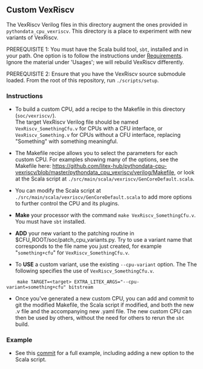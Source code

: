 
## Custom VexRiscv

The VexRiscv Verilog files in this directory augment the ones provided in 
`pythondata_cpu_vexriscv`.   This directory is a place to experiment
with new variants of VexRiscv.

PREREQUISITE 1: You must have the Scala build tool, `sbt`, installed and in your path.  One option is to follow the instructions under [Requirements](https://github.com/litex-hub/pythondata-cpu-vexriscv/blob/master/pythondata_cpu_vexriscv/verilog/README.md#requirements).  Ignore the material under 'Usages'; we will rebuild VexRiscv differently.


PREREQUISITE 2: Ensure that you have the VexRiscv source submodule loaded.   From the root of this repository, run `./scripts/setup`.


### Instructions

* To build a custom CPU, add a recipe to the Makefile in this directory (`soc/vexriscv/`).  
  The target VexRiscv Verilog file should be named
  `VexRiscv_SomethingCfu.v` for CPUs with a CFU interface,
  or `VexRiscv_Something.v` for CPUs without a CFU interface, 
  replacing "Something" with something meaningful.


* The Makefile recipe allows you to select the parameters for each
  custom CPU.  For examples showing many of the options, see the Makefile here:
  https://github.com/litex-hub/pythondata-cpu-vexriscv/blob/master/pythondata_cpu_vexriscv/verilog/Makefile,
  or look at the Scala script at `./src/main/scala/vexriscv/GenCoreDefault.scala`.


* You can modify the Scala script at `./src/main/scala/vexriscv/GenCoreDefault.scala`
  to add more options to further control the CPU and its plugins.



* **Make** your processor with the command `make VexRiscv_SomethingCfu.v`.   You must have `sbt` installed.



* **ADD** your new variant to the patching routine in $CFU_ROOT/soc/patch_cpu_variants.py.
  Try to use a variant name that corresponds to the file name you just created,
  for example "`something+cfu`" for `VexRiscv_SomethingCfu.v`.
  

* To **USE** a custom variant, use the existing `--cpu-variant` option.  The
  The following specifies the use of `VexRiscv_SomethingCfu.v`.
  
```
    make TARGET=<target> EXTRA_LITEX_ARGS="--cpu-variant=something+cfu" bitstream
```


* Once you've generated a new custom CPU, you can add and commit to git
  the modified Makefile, the Scala script if modified, 
  and both the new .v file and the accompanying new .yaml file.
  The new custom CPU can then be used by others, without the need for others to 
  rerun the `sbt` build.

### Example

* See this [commit](https://github.com/google/CFU-Playground/pull/325/commits/e40b24f7499c9485dfe17d4bad1d2f9d1fd9713a)
  for a full example, including adding a new option to the Scala script.
